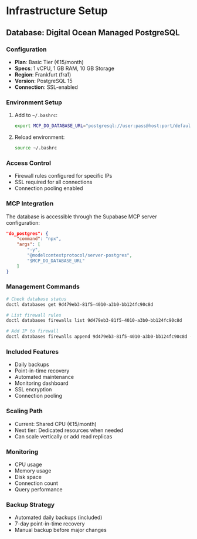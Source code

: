 # Infrastructure Setup

## Database: Digital Ocean Managed PostgreSQL

### Configuration
- **Plan**: Basic Tier (€15/month)
- **Specs**: 1 vCPU, 1 GB RAM, 10 GB Storage
- **Region**: Frankfurt (fra1)
- **Version**: PostgreSQL 15
- **Connection**: SSL-enabled

### Environment Setup
1. Add to `~/.bashrc`:
   ```bash
   export MCP_DO_DATABASE_URL="postgresql://user:pass@host:port/defaultdb?sslmode=require"
   ```

2. Reload environment:
   ```bash
   source ~/.bashrc
   ```

### Access Control
- Firewall rules configured for specific IPs
- SSL required for all connections
- Connection pooling enabled

### MCP Integration
The database is accessible through the Supabase MCP server configuration:
```json
"do_postgres": {
    "command": "npx",
    "args": [
        "-y",
        "@modelcontextprotocol/server-postgres",
        "$MCP_DO_DATABASE_URL"
    ]
}
```

### Management Commands
```bash
# Check database status
doctl databases get 9d479eb3-81f5-4010-a3b0-bb124fc90c8d

# List firewall rules
doctl databases firewalls list 9d479eb3-81f5-4010-a3b0-bb124fc90c8d

# Add IP to firewall
doctl databases firewalls append 9d479eb3-81f5-4010-a3b0-bb124fc90c8d --rule "ip_addr:YOUR_IP"
```

### Included Features
- Daily backups
- Point-in-time recovery
- Automated maintenance
- Monitoring dashboard
- SSL encryption
- Connection pooling

### Scaling Path
- Current: Shared CPU (€15/month)
- Next tier: Dedicated resources when needed
- Can scale vertically or add read replicas

### Monitoring
- CPU usage
- Memory usage
- Disk space
- Connection count
- Query performance

### Backup Strategy
- Automated daily backups (included)
- 7-day point-in-time recovery
- Manual backup before major changes